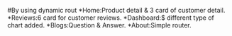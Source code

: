 #By using dynamic rout
*Home:Product detail & 3 card of customer detail.
*Reviews:6 card for customer reviews.
*Dashboard:$ different type of chart added.
*Blogs:Question & Answer.
*About:Simple router.
